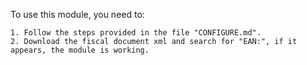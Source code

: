 To use this module, you need to:

    1. Follow the steps provided in the file "CONFIGURE.md".
    2. Download the fiscal document xml and search for "EAN:", if it appears, the module is working.
